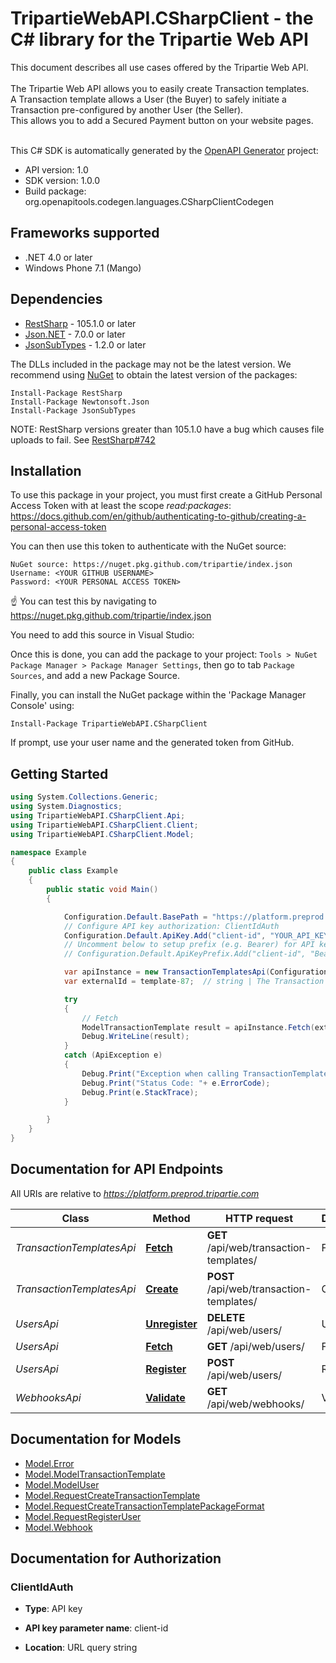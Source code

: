 # TripartieWebAPI.CSharpClient - the C# library for the Tripartie Web API

This document describes all use cases offered by the Tripartie Web API.<br /><br />
The Tripartie Web API allows you to easily create Transaction templates.<br />
A Transaction template allows a User (the Buyer) to safely initiate a Transaction pre-configured by another User (the Seller).<br />
This allows you to add a Secured Payment button on your website pages.<br /><br />


This C# SDK is automatically generated by the [OpenAPI Generator](https://openapi-generator.tech) project:

- API version: 1.0
- SDK version: 1.0.0
- Build package: org.openapitools.codegen.languages.CSharpClientCodegen

## Frameworks supported


- .NET 4.0 or later
- Windows Phone 7.1 (Mango)

## Dependencies


- [RestSharp](https://www.nuget.org/packages/RestSharp) - 105.1.0 or later
- [Json.NET](https://www.nuget.org/packages/Newtonsoft.Json/) - 7.0.0 or later
- [JsonSubTypes](https://www.nuget.org/packages/JsonSubTypes/) - 1.2.0 or later

The DLLs included in the package may not be the latest version. We recommend using [NuGet](https://docs.nuget.org/consume/installing-nuget) to obtain the latest version of the packages:

```
Install-Package RestSharp
Install-Package Newtonsoft.Json
Install-Package JsonSubTypes
```

NOTE: RestSharp versions greater than 105.1.0 have a bug which causes file uploads to fail. See [RestSharp#742](https://github.com/restsharp/RestSharp/issues/742)

## Installation

To use this package in your project, you must first create a GitHub Personal Access Token with at least the scope *read:packages*: https://docs.github.com/en/github/authenticating-to-github/creating-a-personal-access-token

You can then use this token to authenticate with the NuGet source:

```
NuGet source: https://nuget.pkg.github.com/tripartie/index.json
Username: <YOUR GITHUB USERNAME>
Password: <YOUR PERSONAL ACCESS TOKEN>
```

:point_up: You can test this by navigating to https://nuget.pkg.github.com/tripartie/index.json

You need to add this source in Visual Studio: 

Once this is done, you can add the package to your project: `Tools > NuGet Package Manager > Package Manager Settings`, then go to tab `Package Sources`, and add a new Package Source.

Finally, you can install the NuGet package within the 'Package Manager Console' using:

```
Install-Package TripartieWebAPI.CSharpClient
```

If prompt, use your user name and the generated token from GitHub.


## Getting Started

```csharp
using System.Collections.Generic;
using System.Diagnostics;
using TripartieWebAPI.CSharpClient.Api;
using TripartieWebAPI.CSharpClient.Client;
using TripartieWebAPI.CSharpClient.Model;

namespace Example
{
    public class Example
    {
        public static void Main()
        {

            Configuration.Default.BasePath = "https://platform.preprod.tripartie.com";
            // Configure API key authorization: ClientIdAuth
            Configuration.Default.ApiKey.Add("client-id", "YOUR_API_KEY");
            // Uncomment below to setup prefix (e.g. Bearer) for API key, if needed
            // Configuration.Default.ApiKeyPrefix.Add("client-id", "Bearer");

            var apiInstance = new TransactionTemplatesApi(Configuration.Default);
            var externalId = template-87;  // string | The Transaction template's External ID. (optional) 

            try
            {
                // Fetch
                ModelTransactionTemplate result = apiInstance.Fetch(externalId);
                Debug.WriteLine(result);
            }
            catch (ApiException e)
            {
                Debug.Print("Exception when calling TransactionTemplatesApi.Fetch: " + e.Message );
                Debug.Print("Status Code: "+ e.ErrorCode);
                Debug.Print(e.StackTrace);
            }

        }
    }
}
```

## Documentation for API Endpoints

All URIs are relative to *https://platform.preprod.tripartie.com*

Class | Method | HTTP request | Description
------------ | ------------- | ------------- | -------------
*TransactionTemplatesApi* | [**Fetch**](docs/TransactionTemplatesApi.md#fetch) | **GET** /api/web/transaction-templates/ | Fetch
*TransactionTemplatesApi* | [**Create**](docs/TransactionTemplatesApi.md#create) | **POST** /api/web/transaction-templates/ | Create
*UsersApi* | [**Unregister**](docs/UsersApi.md#unregister) | **DELETE** /api/web/users/ | Unregister
*UsersApi* | [**Fetch**](docs/UsersApi.md#fetch) | **GET** /api/web/users/ | Fetch
*UsersApi* | [**Register**](docs/UsersApi.md#register) | **POST** /api/web/users/ | Register
*WebhooksApi* | [**Validate**](docs/WebhooksApi.md#validate) | **GET** /api/web/webhooks/ | Validate


## Documentation for Models

 - [Model.Error](docs/Error.md)
 - [Model.ModelTransactionTemplate](docs/ModelTransactionTemplate.md)
 - [Model.ModelUser](docs/ModelUser.md)
 - [Model.RequestCreateTransactionTemplate](docs/RequestCreateTransactionTemplate.md)
 - [Model.RequestCreateTransactionTemplatePackageFormat](docs/RequestCreateTransactionTemplatePackageFormat.md)
 - [Model.RequestRegisterUser](docs/RequestRegisterUser.md)
 - [Model.Webhook](docs/Webhook.md)


## Documentation for Authorization


### ClientIdAuth

- **Type**: API key

- **API key parameter name**: client-id
- **Location**: URL query string

